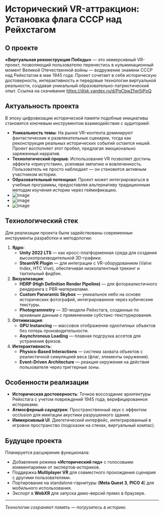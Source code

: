 # Исторический VR-аттракцион: Установка флага СССР над Рейхстагом

## О проекте  
**«Виртуальная реконструкция Победы»** — это иммерсивный VR-проект, позволяющий пользователю перенестись в кульминационный момент Великой Отечественной войны — водружение знамени СССР над Рейхстагом в мае 1945 года. Проект сочетает в себе историческую достоверность, интерактивность и передовые технологии виртуальной реальности, создавая уникальный образовательно-патриотический опыт.
Ссылка на скачивание https://disk.yandex.ru/d/PqCbwZfwiSjPpQ

## Актуальность проекта  
В эпоху цифровизации исторической памяти подобные инициативы становятся ключевым инструментом взаимодействия с аудиторией:  
- **Уникальность темы**: На рынке VR-контента доминируют фантастические и развлекательные сценарии, тогда как реконструкция реальных исторических событий остается нишей. Проект восполняет этот пробел, предлагая эмоционально заряженный нарратив.  
- **Технологический прорыв**: Использование VR позволяет достичь эффекта «присутствия», усиливая эмпатию и вовлеченность. Пользователь не просто наблюдает — он становится активным участником истории.  
- **Образовательный потенциал**: Проект может интегрироваться в учебные программы, предоставляя альтернативу традиционным методам изучения истории через геймификацию.
- ![image](https://github.com/user-attachments/assets/9719aea8-0e21-4115-bc0c-f782c8db42dd)
- ![image](https://github.com/user-attachments/assets/0167a29f-294e-4c51-a992-1f9027d569ec)
- ![image](https://github.com/user-attachments/assets/e75ce7bc-a55f-4718-9898-6ae8d96bf6d2)



## Технологический стек  
Для реализации проекта были задействованы современные инструменты разработки и методологии:  
1. **Ядро**:  
   - **Unity 2022 LTS** — как кросс-платформенная среда для создания высокопроизводительной 3D-графики.  
   - **SteamVR Plugin** — для интеграции с VR-оборудованием (Valve Index, HTC Vive), обеспечивая низколатентный трекинг и тактильный фидбек.  
2. **Визуализация**:  
   - **HDRP (High Definition Render Pipeline)** — для фотореалистичного рендеринга с PBR-материалами.  
   - **Custom Panoramic Skybox** — уникальное небо на основе исторических фотографий, интегрированное через кубические текстуры.  
   - **Photogrammetry** — 3D-модели Рейхстага, созданные по архивным данным с применением субстанс-текстурирования.  
3. **Оптимизация**:  
   - **GPU Instancing** — массовое отображение однотипных объектов без потерь производительности.  
   - **Asynchronous Loading** — плавная подгрузка ассетов для устранения фризов.  
4. **Интерактивность**:  
   - **Physics-Based Interactions** — система захвата объектов с реалистичной симуляцией веса (флаг, элементы окружения).  
   - **Event-Driven Architecture** — реакция окружения на действия пользователя через триггерные зоны.  

## Особенности реализации  
- **Историческая достоверность**: Точное воссоздание архитектуры Рейхстага с учетом повреждений 1945 года, верифицированное историками.  
- **Атмосферный саундтрек**: Пространственный звук с эффектом occlusion для имитации акустики разрушенного здания.  
- **Иммерсивный UI**: Диегетический интерфейс, интегрированный в игровое пространство (подсказки на стенах, виртуальный компас).  

## Будущее проекта  
Планируется расширение функционала:  
- Добавление режима **«Исторический гид»** с голосовыми комментариями от экспертов-историков.  
- Поддержка **Multiplayer VR** для совместного прохождения сценария с другими пользователями.  
- Портирование на standalone-гарнитуры (**Meta Quest 3**, **PICO 4**) для мобильного использования.  
- Экспорт в **WebXR** для запуска демо-версий прямо в браузере.

---  

*Технологии сохраняют память — погрузитесь в историю.*  

